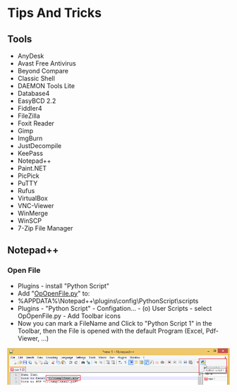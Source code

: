 # Tips And Tricks

## Tools
* AnyDesk
* Avast Free Antivirus
* Beyond Compare
* Classic Shell
* DAEMON Tools Lite
* Database4
* EasyBCD 2.2
* Fiddler4
* FileZilla
* Foxit Reader
* Gimp
* ImgBurn
* JustDecompile
* KeePass
* Notepad++
* Paint.NET
* PicPick
* PuTTY
* Rufus
* VirtualBox
* VNC-Viewer
* WinMerge
* WinSCP
* 7-Zip File Manager

## Notepad++

### Open File
* Plugins - install "Python Script"
* Add "[OpOpenFile.py](src/Notepad++/Python_Script/OpOpenFile.py)" to:
* %APPDATA%\Notepad++\plugins\config\PythonScript\scripts
* Plugins - "Python Script" - Configation... - (o) User Scripts - select OpOpenFile.py - Add Toolbar icons
* Now you can mark a FileName and Click to "Python Script 1" in the Toolbar, then the File is opened with the default Program (Excel, Pdf-Viewer, ...)

![](src/Notepad++/Python_Script/img/Bild_20211218_191026_001.png)
 